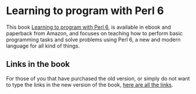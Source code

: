 # Learning to program with Perl 6


This book [Learning to program with Perl 6](http://amzn.to/2vPEMtZ),
is available in ebook and paperback from Amazon, and focuses on
teaching how to perform basic programming tasks and solve problems
using Perl 6, a new and modern language for all kind of things. 

## Links in the book

For those of you that have purchased the old version, or simply do not
want to type the links in the new version of the
book, [here are all the links](expanded-links.md). 
